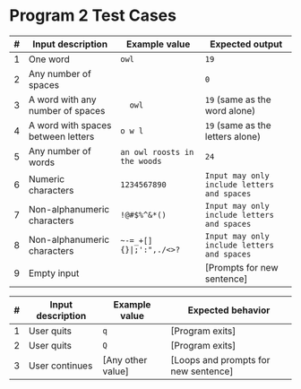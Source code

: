 # Program 2 Test Cases

| #   | Input description                  | Example value                | Expected output                             |
| --- | ---------------------------------- | ---------------------------- | ------------------------------------------- |
| 1   | One word                           | `owl`                        | `19`                                        |
| 2   | Any number of spaces               | `   `                        | `0`                                         |
| 3   | A word with any number of spaces   | `   owl   `                  | `19` (same as the word alone)               |
| 4   | A word with spaces between letters | `o w l`                      | `19` (same as the letters alone)            |
| 5   | Any number of words                | `an owl roosts in the woods` | `24`                                        |
| 6   | Numeric characters                 | `1234567890`                 | `Input may only include letters and spaces` |
| 7   | Non-alphanumeric characters        | `!@#$%^&*()`                 | `Input may only include letters and spaces` |
| 8   | Non-alphanumeric characters        | `~-=_+[]{}\|;':",./<>?`      | `Input may only include letters and spaces` |
| 9   | Empty input                        |                              | [Prompts for new sentence]                  |

| #   | Input description | Example value     | Expected behavior                    |
| --- | ----------------- | ----------------- | ------------------------------------ |
| 1   | User quits        | `q`               | [Program exits]                      |
| 2   | User quits        | `Q`               | [Program exits]                      |
| 3   | User continues    | [Any other value] | [Loops and prompts for new sentence] |
